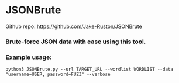 # JSONBrute 

Github repo: https://github.com/Jake-Ruston/JSONBrute

### Brute-force JSON data with ease using this tool.

### Example usage:

    python3 JSONBrute.py --url TARGET_URL --wordlist WORDLIST --data "username=USER, password=FUZZ" --verbose
